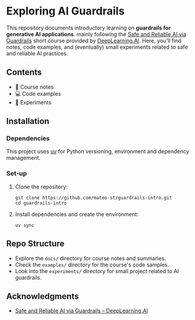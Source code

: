 # Exploring AI Guardrails

This repository documents introductory learning on **guardrails for generative AI applications**. mainly following the [Safe and Reliable AI via Guardrails](https://www.deeplearning.ai/short-courses/safe-and-reliable-ai-via-guardrails/) short course provided by [DeepLearning.AI](https://www.deeplearning.ai/). Here, you’ll find notes, code examples, and (eventually) small experiments related to safe and reliable AI practices.

## Contents

- 📝 Course notes
- 💻 Code examples
- 🧪 Experiments

## Installation

### Dependencies

This project uses [uv](https://github.com/astral-sh/uv) for Python versioning, environment and dependency management.

### Set-up

1. Clone the repository:
   ```
   git clone https://github.com/mateo-st/guardrails-intro.git
   cd guardrails-intro
   ```

2. Install dependencies and create the environment:
   ```
   uv sync
   ```

## Repo Structure

- Explore the `docs/` directory for course notes and summaries.
- Check the `examples/` directory for the course's code samples.
- Look into the `experiments/` directory for small project related to AI guardrails.

## Acknowledgments

- [Safe and Reliable AI via Guardrails – DeepLearning.AI](https://www.deeplearning.ai/short-courses/safe-and-reliable-ai-via-guardrails/)